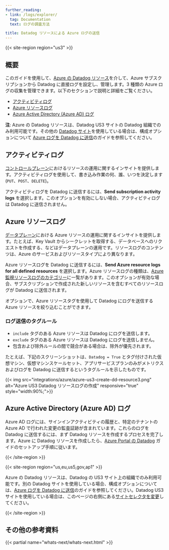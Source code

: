 ```yaml
---
further_reading:
- link: /logs/explorer/
  tag: Documentation
  text: ログの調査方法

title: Datadog リソースによる Azure ログの送信
---
```


{{< site-region region="us3" >}}

## 概要

このガイドを使用して、[Azure の Datadog リソース][7]を介して、Azure サブスクリプションから Datadog に直接ログを設定し、管理します。3 種類の Azure ログの収集を管理できます。以下のセクションで説明と詳細をご覧ください。

   - [アクティビティログ](#activity-logs)
   - [Azure リソースログ](#azure-resource-logs)
   - [Azure Active Directory (Azure AD) ログ](#azure-active-directory-azure-ad-logs)

**注**: Azure の Datadog リソースは、Datadog US3 サイトの Datadog 組織でのみ利用可能です。その他の [Datadog サイト][5]を使用している場合は、構成オプションについて [Azure ログを Datadog に送信][6]のガイドを参照してください。

## アクティビティログ

[コントロールプレーン][1]におけるリソースの運用に関するインサイトを提供します。アクティビティログを使用して、書き込み作業の何、誰、いつを決定します (`PUT`、`POST`、`DELETE`)。

アクティビティログを Datadog に送信するには、**Send subscription activity logs** を選択します。このオプションを有効にしない場合、アクティビティログは Datadog に送信されません。

## Azure リソースログ

[データプレーン][1]における Azure リソースの運用に関するインサイトを提供します。たとえば、Key Vault からシークレットを取得する、データベースへのリクエストを作成する、などはデータプレーンの運用です。リソースログのコンテンツは、Azure のサービスおよびリソースタイプにより異なります。

Azure リソースログを Datadog に送信するには、**Send Azure resource logs for all defined resources** を選択します。Azure リソースログの種類は、[Azure 監視リソースログのカテゴリー][2]に一覧があります。このオプションが有効な場合、サブスクリプションで作成された新しいリソースを含むすべてのリソースログが Datadog に送信されます。

オプションで、Azure リソースタグを使用して Datadog にログを送信する Azure リソースを絞り込むことができます。

### ログ送信のタグルール

- `include` タグのある Azure リソースは Datadog にログを送信します。
- `exclude` タグのある Azure リソースは Datadog にログを送信しません。
- 包含および除外ルールの間で競合がある場合は、除外が優先されます。

たとえば、下記のスクリーンショットは、`Datadog = True` とタグ付けされた仮想マシン、仮想マシンスケールセット、アプリサービスプランのみがメトリクスおよびログを Datadog に送信するというタグルールを示したものです。

{{< img src="integrations/azure/azure-us3-create-dd-resource3.png" alt="Azure US3 Datadog リソースログの作成" responsive="true" style="width:90%;">}}

## Azure Active Directory (Azure AD) ログ

Azure AD ログには、サインインアクティビティの履歴と、特定のテナントの Azure AD で行われた変更の監査証跡が含まれています。これらのログを Datadog に送信するには、まず Datadog リソースを作成するプロセスを完了します。Azure に Datadog リソースを作成したら、[Azure Portal の Datadog][3] ガイドのセットアップ手順に従います。

[1]: https://docs.microsoft.com/en-us/azure/azure-resource-manager/management/control-plane-and-data-plane
[2]: https://docs.microsoft.com/en-us/azure/azure-monitor/essentials/resource-logs-categories
[3]: https://docs.datadoghq.com/ja/integrations/guide/azure-portal/#azure-active-directory-logs
[4]: https://portal.azure.com/#blade/HubsExtension/BrowseResource/resourceType/Microsoft.Datadog%2Fmonitors
[5]: /ja/getting_started/site/
[6]: /ja/logs/guide/azure-logging-guide
[7]: https://learn.microsoft.com/en-us/azure/partner-solutions/datadog/
{{< /site-region >}}

{{< site-region region="us,eu,us5,gov,ap1" >}}

<div class="alert alert-info">Azure の Datadog リソースは、Datadog の US3 サイト上の組織でのみ利用可能です。別の Datadog サイトを使用している場合、構成オプションについては、<a href="https://docs.datadoghq.com/logs/guide/azure-logging-guide/" target="_blank">Azure ログを Datadog に送信</a>のガイドを参照してください。Datadog US3 サイトを使用している場合は、このページの右側にある<a href="?site=us3" target="_blank">サイトセレクタを変更</a>してください。</div>

{{< /site-region >}}

## その他の参考資料

{{< partial name="whats-next/whats-next.html" >}}
